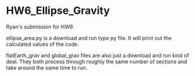 # HW6_Ellipse_Gravity
Ryan's submission for HW6

ellipse_area.py is a download and run type py file. It will print out the calculated values of the code.

flatEarth_grav and global_grav files are also just a download and run kind of deal. They both process through roughly the same number of sections and take around the same time to run.
